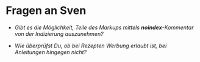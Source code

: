 # Fragen an Sven

- *Gibt es die Möglichkeit, Teile des Markups mittels **noindex**-Kommentar von der Indizierung auszunehmen?*

- *Wie überprüfst Du, ob bei Rezepten Werbung erlaubt ist, bei Anleitungen hingegen nicht?*
